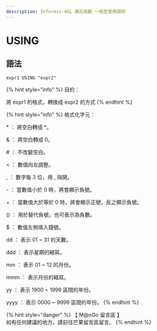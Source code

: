 ```yaml
---
description: Informix-4GL 庫存函數_一般型使用說明
---
```


# USING

## 語法

```
expr1 USING "expr2"
```

{% hint style="info" %}
目的：

將 expr1 的格式，轉換成 expr2 的方式
{% endhint %}

{% hint style="info" %}
格式化字元：

\* ： 將空白轉成 \*。

& ： 將空白轉成 0。

\# ： 不改變空白。

< ： 數值向左調整。

,  ： 數字每 3 位，用 , 隔開。

\- ： 當數值小於 0 時，將會顯示負號。

\+ ： 當數值大於等於 0 時，將會顯示正號，反之顯示負號。

() ： 用於替代負號，也可表示為負數。

$ ： 數值左側填入錢號。

dd ： 表示 01 \~ 31 的天數。

ddd ： 表示星期的縮寫。

mm ： 表示 01 \~ 12 的月份。

mmm ： 表示月份的縮寫。

yy ： 表示 1900 \~ 1999 區間的年份。

yyyy ： 表示 0000 \~ 9999 區間的年份。
{% endhint %}

{% hint style="danger" %}
【 M@nGo 留言區 】\
如有任何建議的地方，請前往芒果留言區留言。
{% endhint %}
